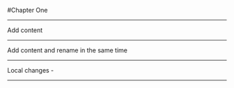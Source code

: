 #Chapter One

---
Add content

---

Add content and rename in the same time

---

Local changes -

---